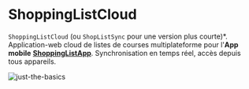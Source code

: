 # ShoppingListCloud
`ShoppingListCloud` (ou `ShopListSync` pour une version plus courte)*. Application-web cloud de listes de courses multiplateforme pour l'**App mobile** **[ShoppingListApp](https://github.com/paguielng/ShoppingListApp/)**. Synchronisation en temps réel, accès depuis tous appareils.

![just-the-basics](https://github.com/paguielng/ShoppingListCloud/blob/main/images/shopplistapp.jpg)
